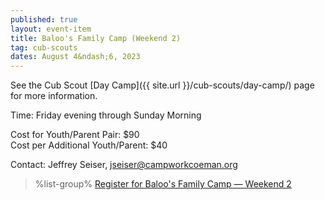 ```yaml
---
published: true
layout: event-item
title: Baloo's Family Camp (Weekend 2)
tag: cub-scouts
dates: August 4&ndash;6, 2023
---
```


See the Cub Scout [Day Camp]({{ site.url }}/cub-scouts/day-camp/) page for more information.

Time: Friday evening through Sunday Morning

Cost for Youth/Parent Pair: $90<br>
Cost per Additional Youth/Parent: $40

Contact: Jeffrey Seiser, [jseiser@campworkcoeman.org](mailto:jseiser@campworkcoeman.org)

> %list-group%
> <a href="https://scoutingevent.com/066-68043" class="list-group-item">Register for Baloo's Family Camp &mdash; Weekend 2</a>
